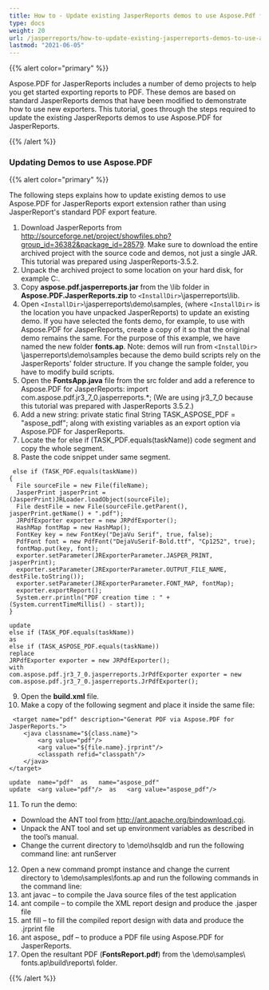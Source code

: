 ```yaml
---
title: How to - Update existing JasperReports demos to use Aspose.Pdf for JasperReports
type: docs
weight: 20
url: /jasperreports/how-to-update-existing-jasperreports-demos-to-use-aspose-pdf-for-jasperreports/
lastmod: "2021-06-05"
---
```


{{% alert color="primary" %}}

Aspose.PDF for JasperReports includes a number of demo projects to help you get started exporting reports to PDF. These demos are based on standard JasperReports demos that have been modified to demonstrate how to use new exporters. This tutorial, goes through the steps required to update the existing JasperReports demos to use Aspose.PDF for JasperReports.

{{% /alert %}}
### **Updating Demos to use Aspose.PDF**

{{% alert color="primary" %}}

The following steps explains how to update existing demos to use Aspose.PDF for JasperReports export extension rather than using JasperReport's standard PDF export feature.

1. Download JasperReports from <http://sourceforge.net/project/showfiles.php?group_id=36382&package_id=28579>.
   Make sure to download the entire archived project with the source code and demos, not just a single JAR. This tutorial was prepared using JasperReports-3.5.2.
2. Unpack the archived project to some location on your hard disk, for example C:\.
3. Copy **aspose.pdf.jasperreports.jar** from the \lib folder in **Aspose.PDF.JasperReports.zip** to ```<InstallDir>```\jasperreports\lib.
4. Open ```<InstallDir>```\jasperreports\demo\samples, (where ```<InstallDir>``` is the location you have unpacked JasperReports) to update an existing demo. If you have selected the fonts demo, for example, to use with Aspose.PDF for JasperReports, create a copy of it so that the original demo remains the same. For the purpose of this example, we have named the new folder **fonts.ap**.
Note: demos will run from ```<InstallDir>``` \jasperreports\demo\samples because the demo build scripts rely on the JasperReports' folder structure. If you change the sample folder, you have to modify build scripts.
5. Open the **FontsApp.java** file from the src folder and add a reference to Aspose.PDF for JasperReports:
   import com.aspose.pdf.jr3_7_0.jasperreports.*;
   (We are using jr3_7_0 because this tutorial was prepared with JasperReports 3.5.2.)
6. Add a new string:
   private static final String TASK_ASPOSE_PDF = "aspose_pdf"; along with existing variables as an export option via Aspose.PDF for JasperReports.
7. Locate the for else if (TASK_PDF.equals(taskName)) code segment and copy the whole segment.
8. Paste the code snippet under same segment.

```
 else if (TASK_PDF.equals(taskName))
{
  File sourceFile = new File(fileName);
  JasperPrint jasperPrint = (JasperPrint)JRLoader.loadObject(sourceFile);
  File destFile = new File(sourceFile.getParent(), jasperPrint.getName() + ".pdf");
  JRPdfExporter exporter = new JRPdfExporter();
  HashMap fontMap = new HashMap();
  FontKey key = new FontKey("DejaVu Serif", true, false);
  PdfFont font = new PdfFont("DejaVuSerif-Bold.ttf", "Cp1252", true);
  fontMap.put(key, font);
  exporter.setParameter(JRExporterParameter.JASPER_PRINT, jasperPrint);
  exporter.setParameter(JRExporterParameter.OUTPUT_FILE_NAME, destFile.toString());
  exporter.setParameter(JRExporterParameter.FONT_MAP, fontMap);
  exporter.exportReport();
  System.err.println("PDF creation time : " + (System.currentTimeMillis() - start));
}
```

```
update
else if (TASK_PDF.equals(taskName))
as
else if (TASK_ASPOSE_PDF.equals(taskName))
replace
JRPdfExporter exporter = new JRPdfExporter();
with
com.aspose.pdf.jr3_7_0.jasperreports.JrPdfExporter exporter = new
com.aspose.pdf.jr3_7_0.jasperreports.JrPdfExporter();
```
9. Open the **build.xml** file.
10. Make a copy of the following segment and place it inside the same file:

```
 <target name="pdf" description="Generat PDF via Aspose.PDF for JasperReports.">
	<java classname="${class.name}">
		<arg value="pdf"/>
		<arg value="${file.name}.jrprint"/>
		<classpath refid="classpath"/>
	</java>
</target>
```

```
update  name="pdf"  as   name="aspose_pdf"
update  <arg value="pdf"/>  as   <arg value="aspose_pdf"/>
```

11. To run the demo:
   -  Download the ANT tool from <http://ant.apache.org/bindownload.cgi>.
   - Unpack the ANT tool and set up environment variables as described in the tool’s manual.
   -  Change the current directory to <InstallDir>\demo\hsqldb and run the following command line:
      ant runServer
12. Open a new command prompt instance and change the current directory to <InstallDir>\demo\samples\fonts.ap and run the following commands in the command line:
13. ant javac – to compile the Java source files of the test application
14. ant compile – to compile the XML report design and produce the .jasper file
15. ant fill – to fill the compiled report design with data and produce the .jrprint file
16. ant aspose_ pdf – to produce a PDF file using Aspose.PDF for JasperReports.
17. Open the resultant PDF (**FontsReport.pdf**) from the <InstallDir>\demo\samples\ fonts.ap\build\reports\ folder.

{{% /alert %}}
